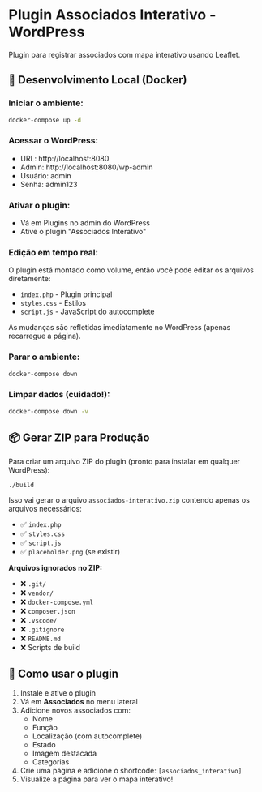 # Plugin Associados Interativo - WordPress

Plugin para registrar associados com mapa interativo usando Leaflet.

## 🚀 Desenvolvimento Local (Docker)

### Iniciar o ambiente:
```bash
docker-compose up -d
```

### Acessar o WordPress:
- URL: http://localhost:8080
- Admin: http://localhost:8080/wp-admin
- Usuário: admin
- Senha: admin123

### Ativar o plugin:
- Vá em Plugins no admin do WordPress
- Ative o plugin "Associados Interativo"

### Edição em tempo real:
O plugin está montado como volume, então você pode editar os arquivos diretamente:
- `index.php` - Plugin principal
- `styles.css` - Estilos
- `script.js` - JavaScript do autocomplete

As mudanças são refletidas imediatamente no WordPress (apenas recarregue a página).

### Parar o ambiente:
```bash
docker-compose down
```

### Limpar dados (cuidado!):
```bash
docker-compose down -v
```

## 📦 Gerar ZIP para Produção

Para criar um arquivo ZIP do plugin (pronto para instalar em qualquer WordPress):

```bash
./build
```

Isso vai gerar o arquivo `associados-interativo.zip` contendo apenas os arquivos necessários:
- ✅ `index.php`
- ✅ `styles.css`
- ✅ `script.js`
- ✅ `placeholder.png` (se existir)

**Arquivos ignorados no ZIP:**
- ❌ `.git/`
- ❌ `vendor/`
- ❌ `docker-compose.yml`
- ❌ `composer.json`
- ❌ `.vscode/`
- ❌ `.gitignore`
- ❌ `README.md`
- ❌ Scripts de build

## 📝 Como usar o plugin

1. Instale e ative o plugin
2. Vá em **Associados** no menu lateral
3. Adicione novos associados com:
   - Nome
   - Função
   - Localização (com autocomplete)
   - Estado
   - Imagem destacada
   - Categorias
4. Crie uma página e adicione o shortcode: `[associados_interativo]`
5. Visualize a página para ver o mapa interativo!
